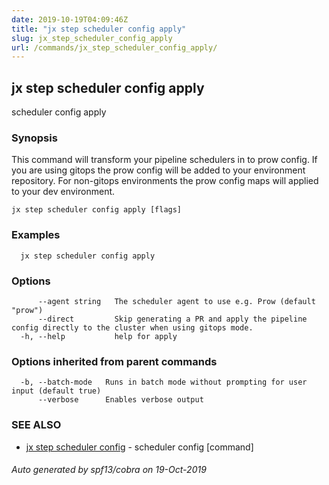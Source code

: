 ```yaml
---
date: 2019-10-19T04:09:46Z
title: "jx step scheduler config apply"
slug: jx_step_scheduler_config_apply
url: /commands/jx_step_scheduler_config_apply/
---
```

## jx step scheduler config apply

scheduler config apply

### Synopsis

This command will transform your pipeline schedulers in to prow config. If you are using gitops the prow config will be added to your environment repository. For non-gitops environments the prow config maps will applied to your dev environment.

```
jx step scheduler config apply [flags]
```

### Examples

```
  jx step scheduler config apply
```

### Options

```
      --agent string   The scheduler agent to use e.g. Prow (default "prow")
      --direct         Skip generating a PR and apply the pipeline config directly to the cluster when using gitops mode.
  -h, --help           help for apply
```

### Options inherited from parent commands

```
  -b, --batch-mode   Runs in batch mode without prompting for user input (default true)
      --verbose      Enables verbose output
```

### SEE ALSO

* [jx step scheduler config](/commands/jx_step_scheduler_config/)	 - scheduler config [command]

###### Auto generated by spf13/cobra on 19-Oct-2019
